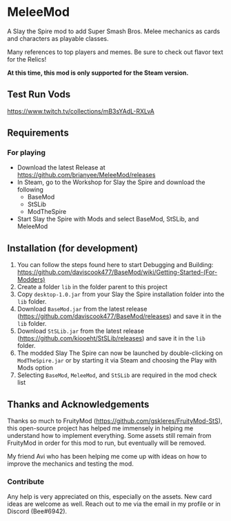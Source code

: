 # MeleeMod
A Slay the Spire mod to add Super Smash Bros. Melee mechanics as cards and characters as playable classes. 

Many references to top players and memes. Be sure to check out flavor text for the Relics!

**At this time, this mod is only supported for the Steam version.**

## Test Run Vods
https://www.twitch.tv/collections/mB3sYAdL-RXLvA

## Requirements
### For playing
* Download the latest Release at https://github.com/brianyee/MeleeMod/releases
* In Steam, go to the Workshop for Slay the Spire and download the following
  * BaseMod
  * StSLib
  * ModTheSpire
* Start Slay the Spire with Mods and select BaseMod, StSLib, and MeleeMod

## Installation (for development)
1. You can follow the steps found here to start Debugging and Building: https://github.com/daviscook477/BaseMod/wiki/Getting-Started-(For-Modders)
1. Create a folder `lib` in the folder parent to this project
1. Copy `desktop-1.0.jar` from your Slay the Spire installation folder into the `lib` folder.
1. Download `BaseMod.jar` from the latest release (https://github.com/daviscook477/BaseMod/releases) and save it in the `lib` folder.
1. Download `StSLib.jar` from the latest release (https://github.com/kiooeht/StSLib/releases) and save it in the `lib` folder.
1. The modded Slay The Spire can now be launched by double-clicking on `ModTheSpire.jar` or by starting it via Steam and choosing the Play with Mods option
1. Selecting `BaseMod`, `MeleeMod`, and `StSLib` are required in the mod check list

## Thanks and Acknowledgements
Thanks so much to FruityMod (https://github.com/gskleres/FruityMod-StS), this open-source project has helped me immensely in helping me understand how to implement everything. Some assets still remain from FruityMod in order for this mod to run, but eventually will be removed.

My friend Avi who has been helping me come up with ideas on how to improve the mechanics and testing the mod.

### Contribute
Any help is very appreciated on this, especially on the assets. New card ideas are welcome as well. Reach out to me via the email in my profile or in Discord (Bee#6942).
